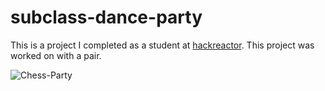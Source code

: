 # subclass-dance-party
This is a project I completed as a student at [hackreactor](http://hackreactor.com). This project was worked on with a pair.

![Chess-Party](https://user-images.githubusercontent.com/61848395/108002764-76e5f100-6fa5-11eb-982d-ba849bc56ce1.gif)
